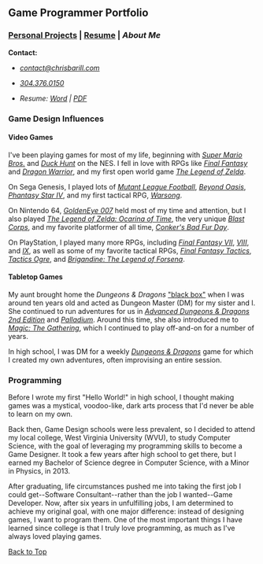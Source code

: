 ## Game Programmer Portfolio

### [Personal Projects][] | [Resume][] | _About Me_

__Contact:__

*  _<contact@chrisbarill.com>_

*  _[304.376.0150](tel:+13043760150)_

* _Resume: [Word](ChrisBarillResume.docx) | [PDF](ChrisBarillResume.pdf)_

[About Me]: about "Read About Me"
[Personal Projects]: projects "View My Projects"
[Resume]: resume "View My Resume"

### Game Design Influences

#### Video Games

I've been playing games for most of my life, beginning with [_Super Mario Bros._](https://en.wikipedia.org/wiki/Super_Mario_Bros.) and [_Duck Hunt_](https://en.wikipedia.org/wiki/Duck_Hunt) on the NES. I fell in love with RPGs like [_Final Fantasy_](https://en.wikipedia.org/wiki/Final_Fantasy_(video_game)) and [_Dragon Warrior_](https://en.wikipedia.org/wiki/Dragon_Quest_(video_game)), and my first open world game [_The Legend of Zelda_](https://en.wikipedia.org/wiki/The_Legend_of_Zelda_(video_game)).

On Sega Genesis, I played lots of [_Mutant League Football_](https://en.wikipedia.org/wiki/Mutant_League_Football), [_Beyond Oasis_](https://en.wikipedia.org/wiki/Beyond_Oasis), [_Phantasy Star IV_](https://en.wikipedia.org/wiki/Phantasy_Star_IV), and my first tactical RPG, [_Warsong_](https://en.wikipedia.org/wiki/Langrisser:_The_Descendants_of_Light).

On Nintendo 64, [_GoldenEye 007_](https://en.wikipedia.org/wiki/GoldenEye_007_(1997_video_game)) held most of my time and attention, but I also played [_The Legend of Zelda: Ocarina of Time_](https://en.wikipedia.org/wiki/The_Legend_of_Zelda:_Ocarina_of_Time), the very unique [_Blast Corps_](https://en.wikipedia.org/wiki/Blast_Corps), and my favorite platformer of all time, [_Conker's Bad Fur Day_](https://en.wikipedia.org/wiki/Conker%27s_Bad_Fur_Day).

On PlayStation, I played many more RPGs, including [_Final Fantasy VII_](https://en.wikipedia.org/wiki/Final_Fantasy_VII), [_VIII_](https://en.wikipedia.org/wiki/Final_Fantasy_VIII), and [_IX_](https://en.wikipedia.org/wiki/Final_Fantasy_IX), as well as some of my favorite tactical RPGs, [_Final Fantasy Tactics_](https://en.wikipedia.org/wiki/Final_Fantasy_Tactics), [_Tactics Ogre_](https://en.wikipedia.org/wiki/Tactics_Ogre:_Let_Us_Cling_Together), and [_Brigandine: The Legend of Forsena_](https://en.wikipedia.org/wiki/Brigandine_(video_game)).

#### Tabletop Games

My aunt brought home the _Dungeons & Dragons_ ["black box"](https://en.wikipedia.org/wiki/Dungeons_%26_Dragons_Basic_Set#1991_revision) when I was around ten years old and acted as Dungeon Master (DM) for my sister and I. She continued to run adventures for us in [_Advanced Dungeons & Dragons 2nd Edition_](https://en.wikipedia.org/wiki/Editions_of_Dungeons_%26_Dragons#Advanced_Dungeons_&_Dragons_2nd_Edition) and [_Palladium_](https://en.wikipedia.org/wiki/Palladium_Fantasy_Role-Playing_Game). Around this time, she also introduced me to [_Magic: The Gathering_](https://en.wikipedia.org/wiki/Magic:_The_Gathering), which I continued to play off-and-on for a number of years.

In high school, I was DM for a weekly [_Dungeons & Dragons_](https://en.wikipedia.org/wiki/Editions_of_Dungeons_%26_Dragons#Dungeons_&_Dragons_3rd_edition) game for which I created my own adventures, often improvising an entire session.

### Programming

Before I wrote my first "Hello World!" in high school, I thought making games was a mystical, voodoo-like, dark arts process that I'd never be able to learn on my own.

Back then, Game Design schools were less prevalent, so I decided to attend my local college, West Virginia University (WVU), to study Computer Science, with the goal of leveraging my programming skills to become a Game Designer. It took a few years after high school to get there, but I earned my Bachelor of Science degree in Computer Science, with a Minor in Physics, in 2013.

After graduating, life circumstances pushed me into taking the first job I could get--Software Consultant--rather than the job I wanted--Game Developer. Now, after six years in unfulfilling jobs, I am determined to achieve my original goal, with one major difference: instead of designing games, I want to program them. One of the most important things I have learned since college is that I truly love programming, as much as I've always loved playing games.

[Back to Top](#game-programmer-portfolio)


